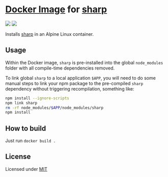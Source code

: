 # [Docker Image](https://registry.hub.docker.com/u/wjordan/sharp/) for [sharp](https://github.com/lovell/sharp)
[![](https://images.microbadger.com/badges/image/wjordan/sharp.svg)](https://microbadger.com/images/wjordan/sharp "wjordan/sharp") [![](https://images.microbadger.com/badges/version/wjordan/sharp.svg)](https://microbadger.com/images/wjordan/sharp "wjordan/sharp")

Installs [sharp](https://github.com/lovell/sharp) in an Alpine Linux container.

## Usage

Within the Docker image, `sharp` is pre-installed into the global `node_modules` folder with all compile-time dependencies removed.

To link global `sharp` to a local application `$APP`, you will need to do some manual steps to link your npm package to the pre-compiled `sharp` dependency without triggering recompilation, something like:

```bash
npm install --ignore-scripts
npm link sharp
rm -rf node_modules/$APP/node_modules/sharp
npm install
```

## How to build

Just run `docker build .`

## License

Licensed under [MIT](http://opensource.org/licenses/mit-license.html)
